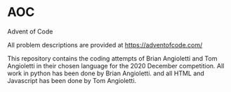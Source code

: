 # AOC
Advent of Code

All problem descriptions are provided at https://adventofcode.com/

This repository contains the coding attempts of Brian Angioletti and Tom Angioletti in their chosen language for the 2020 December competition. All work in python has been done by Brian Angioletti. and all HTML and Javascript has been done by Tom Angioletti.
